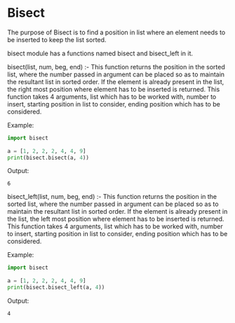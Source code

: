 # Bisect
The purpose of Bisect is to find a position in list where an element needs to be inserted to keep the list sorted.

bisect module has a functions named bisect and bisect_left in it.

bisect(list, num, beg, end) :- This function returns the position in the sorted list, where the number passed in argument can be placed so as to maintain the resultant list in sorted order. If the element is already present in the list, the right most position where element has to be inserted is returned. This function takes 4 arguments, list which has to be worked with, number to insert, starting position in list to consider, ending position which has to be considered.


Example:
```py
import bisect
    
a = [1, 2, 2, 2, 4, 4, 9]
print(bisect.bisect(a, 4))
```
    
Output:

    6


bisect_left(list, num, beg, end) :- This function returns the position in the sorted list, where the number passed in argument can be placed so as to maintain the resultant list in sorted order. If the element is already present in the list, the left most position where element has to be inserted is returned. This function takes 4 arguments, list which has to be worked with, number to insert, starting position in list to consider, ending position which has to be considered.

Example:
```py
import bisect
    
a = [1, 2, 2, 2, 4, 4, 9]
print(bisect.bisect_left(a, 4))
```

Output:

    4

